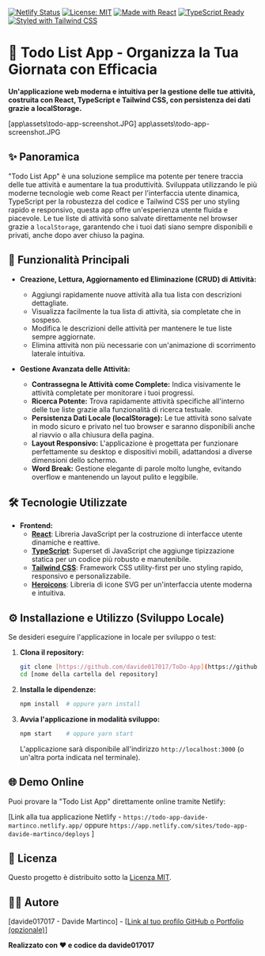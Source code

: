 [![Netlify Status](https://api.netlify.com/api/v1/badges/dcc7220a-821d-4eea-8aee-a56236301d08/deploy-status)](https://app.netlify.com/sites/todo-app-davide-martinco/deploys)
[![License: MIT](https://img.shields.io/badge/License-MIT-yellow.svg)](https://opensource.org/licenses/MIT)
[![Made with React](https://img.shields.io/badge/Made%20with-React-blue.svg)](https://reactjs.org/)
[![TypeScript Ready](https://img.shields.io/badge/TypeScript-Ready-blueviolet)](https://www.typescriptlang.org/)
[![Styled with Tailwind CSS](https://img.shields.io/badge/Styled%20with-Tailwind_CSS-teal.svg)](https://tailwindcss.com/)


# 📝 Todo List App - Organizza la Tua Giornata con Efficacia

**Un'applicazione web moderna e intuitiva per la gestione delle tue attività, costruita con React, TypeScript e Tailwind CSS, con persistenza dei dati grazie a localStorage.**

[app\assets\todo-app-screenshot.JPG]
app\assets\todo-app-screenshot.JPG

## ✨ Panoramica

"Todo List App" è una soluzione semplice ma potente per tenere traccia delle tue attività e aumentare la tua produttività.  Sviluppata utilizzando le più moderne tecnologie web come React per l'interfaccia utente dinamica, TypeScript per la robustezza del codice e Tailwind CSS per uno styling rapido e responsivo, questa app offre un'esperienza utente fluida e piacevole.  Le tue liste di attività sono salvate direttamente nel browser grazie a `localStorage`, garantendo che i tuoi dati siano sempre disponibili e privati, anche dopo aver chiuso la pagina.

## 🚀 Funzionalità Principali

*   **Creazione, Lettura, Aggiornamento ed Eliminazione (CRUD) di Attività:**
    *   Aggiungi rapidamente nuove attività alla tua lista con descrizioni dettagliate.
    *   Visualizza facilmente la tua lista di attività, sia completate che in sospeso.
    *   Modifica le descrizioni delle attività per mantenere le tue liste sempre aggiornate.
    *   Elimina attività non più necessarie con un'animazione di scorrimento laterale intuitiva.

*   **Gestione Avanzata delle Attività:**
    *   **Contrassegna le Attività come Complete:**  Indica visivamente le attività completate per monitorare i tuoi progressi.
    *   **Ricerca Potente:**  Trova rapidamente attività specifiche all'interno delle tue liste grazie alla funzionalità di ricerca testuale.
    *   **Persistenza Dati Locale (localStorage):**  Le tue attività sono salvate in modo sicuro e privato nel tuo browser e saranno disponibili anche al riavvio o alla chiusura della pagina.
    *   **Layout Responsivo:**  L'applicazione è progettata per funzionare perfettamente su desktop e dispositivi mobili, adattandosi a diverse dimensioni dello schermo.
    *   **Word Break:** Gestione elegante di parole molto lunghe, evitando overflow e mantenendo un layout pulito e leggibile.

## 🛠️ Tecnologie Utilizzate

*   **Frontend:**
    *   **[React](https://reactjs.org/)**:  Libreria JavaScript per la costruzione di interfacce utente dinamiche e reattive.
    *   **[TypeScript](https://www.typescriptlang.org/)**:  Superset di JavaScript che aggiunge tipizzazione statica per un codice più robusto e manutenibile.
    *   **[Tailwind CSS](https://tailwindcss.com/)**:  Framework CSS utility-first per uno styling rapido, responsivo e personalizzabile.
    *   **[Heroicons](https://heroicons.com/)**:  Libreria di icone SVG per un'interfaccia utente moderna e intuitiva.

## ⚙️ Installazione e Utilizzo (Sviluppo Locale)

Se desideri eseguire l'applicazione in locale per sviluppo o test:

1.  **Clona il repository:**
    ```bash
    git clone [https://github.com/davide017017/ToDo-App](https://github.com/davide017017/ToDo-App)
    cd [nome della cartella del repository]
    ```

2.  **Installa le dipendenze:**
    ```bash
    npm install  # oppure yarn install
    ```

3.  **Avvia l'applicazione in modalità sviluppo:**
    ```bash
    npm start    # oppure yarn start
    ```

    L'applicazione sarà disponibile all'indirizzo `http://localhost:3000` (o un'altra porta indicata nel terminale).

## 🌐 Demo Online

Puoi provare la "Todo List App" direttamente online tramite Netlify:

[Link alla tua applicazione Netlify -  `https://todo-app-davide-martinco.netlify.app/` oppure `https://app.netlify.com/sites/todo-app-davide-martinco/deploys` ]

## 📜 Licenza

Questo progetto è distribuito sotto la [Licenza MIT](LICENSE).

## 🧑‍💻 Autore

[davide017017 - Davide Martinco] - [[Link al tuo profilo GitHub o Portfolio (opzionale)](https://github.com/davide017017)]

**Realizzato con ❤️ e codice da davide017017**
